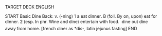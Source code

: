 TARGET DECK
ENGLISH

START
Basic
Dine
Back: v. (-ning) 1 a eat dinner. B (foll. By on, upon) eat for dinner. 2 (esp. In phr. Wine and dine) entertain with food.  dine out dine away from home. [french diner as *dis-, latin jejunus fasting]
END
